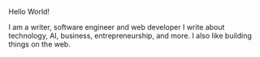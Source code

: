 Hello World!

I am a writer, software engineer and web developer
I write about technology, AI, business, entrepreneurship, and more.
I also like building things on the web.
